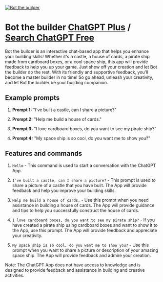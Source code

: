 
[![Bot the builder](https://files.oaiusercontent.com/file-I66yp1H4ySCHyh4XRDKvH720?se=2123-10-17T21%3A23%3A20Z&sp=r&sv=2021-08-06&sr=b&rscc=max-age%3D31536000%2C%20immutable&rscd=attachment%3B%20filename%3D5f7c7455-9c5c-4b26-b0ee-05e5f77c2979.png&sig=f6hIYzgnDzrhF/exZfbWgLHq19k7RZgrD9Bg48h4xgs%3D)](https://chat.openai.com/g/g-PccDdNFn3-bot-the-builder)

# Bot the builder [ChatGPT Plus](https://chat.openai.com/g/g-PccDdNFn3-bot-the-builder) / [Search ChatGPT Free](https://gptcall.net/index.html#/?search=Bot%20the%20builder)

Bot the builder is an interactive chat-based app that helps you enhance your building skills! Whether it's a castle, a house of cards, a pirate ship made from cardboard boxes, or a cool space ship, this app will provide feedback to help you up your game. Just show off your creation and let Bot the builder do the rest. With its friendly and supportive feedback, you'll become a master builder in no time! So go ahead, unleash your creativity, and let Bot the builder be your building companion.

## Example prompts

1. **Prompt 1:** "I’ve built a castle, can I share a picture?"

2. **Prompt 2:** "Help me build a house of cards."

3. **Prompt 3:** "I love cardboard boxes, do you want to see my pirate ship?"

4. **Prompt 4:** "My space ship is so cool, do you want me to show you?"


## Features and commands

1. `Hello` - This command is used to start a conversation with the ChatGPT App.

2. `I’ve built a castle, can I share a picture?` - This prompt is used to share a picture of a castle that you have built. The App will provide feedback and help you improve your building skills.

3. `Help me build a house of cards.` - Use this prompt when you need assistance in building a house of cards. The App will provide guidance and tips to help you successfully construct the house of cards.

4. `I love cardboard boxes, do you want to see my pirate ship?` - If you have created a pirate ship using cardboard boxes and want to show it to the App, use this prompt. The App will provide feedback and appreciate your creativity.

5. `My space ship is so cool, do you want me to show you?` - Use this prompt when you want to share a picture or description of your amazing space ship. The App will provide feedback and admire your creation.

Note: The ChatGPT App does not have access to knowledge and is designed to provide feedback and assistance in building and creative activities.


